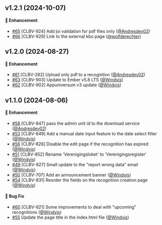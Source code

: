 ## v1.2.1 (2024-10-07)

#### :rocket: Enhancement
* [#65](https://github.com/lblod/frontend-verenigingen-loket/pull/65) [CLBV-924] Add joi validation for pdf files only ([@Andresdev02](https://github.com/Andresdev02))
* [#66](https://github.com/lblod/frontend-verenigingen-loket/pull/66) [CLBV-929] Link to the external kbo page ([@wolfderechter](https://github.com/wolfderechter))

## v1.2.0 (2024-08-27)

#### :rocket: Enhancement
* [#61](https://github.com/lblod/frontend-verenigingen-loket/pull/61) [CLBV-282] Upload only pdf to a recognition ([@Andresdev02](https://github.com/Andresdev02))
* [#63](https://github.com/lblod/frontend-verenigingen-loket/pull/63) [CLBV-903] Update to Ember v5.8 LTS ([@Windvis](https://github.com/Windvis))
* [#62](https://github.com/lblod/frontend-verenigingen-loket/pull/62) [CLBV-902] Appuniversum v3 update ([@Windvis](https://github.com/Windvis))

## v1.1.0 (2024-08-06)

#### :rocket: Enhancement
* [#58](https://github.com/lblod/frontend-verenigingen-loket/pull/58) [CLBV-847] pass the admin unit id to the download service ([@Andresdev02](https://github.com/Andresdev02))
* [#53](https://github.com/lblod/frontend-verenigingen-loket/pull/53) [CLBV-849] Add a manual date input feature to the date select filter ([@Windvis](https://github.com/Windvis))
* [#56](https://github.com/lblod/frontend-verenigingen-loket/pull/56) [CLBV-826] Disable the edit page if the recognition has expired ([@Windvis](https://github.com/Windvis))
* [#51](https://github.com/lblod/frontend-verenigingen-loket/pull/51) [CLBV-852] Rename 'Verenigingsloket' to 'Verenigingsregister' ([@Windvis](https://github.com/Windvis))
* [#49](https://github.com/lblod/frontend-verenigingen-loket/pull/49) [CLBV-827] Small update to the "report wrong data" email  ([@Windvis](https://github.com/Windvis))
* [#50](https://github.com/lblod/frontend-verenigingen-loket/pull/50) [CLBV-707] Add an announcement banner ([@Windvis](https://github.com/Windvis))
* [#54](https://github.com/lblod/frontend-verenigingen-loket/pull/54) [CLBV-831] Reorder the fields on the recognition creation page ([@Windvis](https://github.com/Windvis))

#### :bug: Bug Fix
* [#60](https://github.com/lblod/frontend-verenigingen-loket/pull/60) [CLBV-821] Some improvements to deal with "upcoming" recognitions ([@Windvis](https://github.com/Windvis))
* [#55](https://github.com/lblod/frontend-verenigingen-loket/pull/55) Update the page title in the index.html file ([@Windvis](https://github.com/Windvis))
